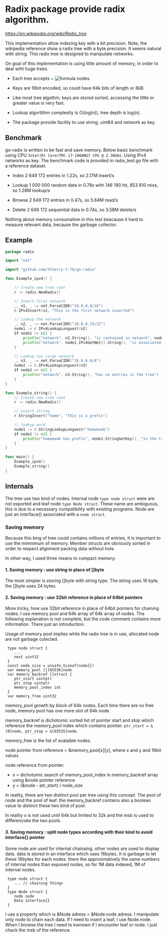 # Radix package provide radix algorithm.

_https://en.wikipedia.org/wiki/Radix_tree_

This implementation allow indexing key with a bit precision. Note, the wikipedia reference show a radix tree with a byte precision. It seems natural with string. This radix tree is designed to manipulate networks.

On goal of this implementation is using little amount of memory, in order to deal wiht huge trees.

- Each tree accepts ~ ![formula](https://render.githubusercontent.com/render/math?math=2\times10^{12}) nodes.

- Keys are 16bit encoded, so could have 64k bits of length or 8kB.

- Like most tree algothm, keys are stored sorted, accessing the little or greater value is very fast.

- Lookup algortithm complexity is O(log(n)), tree depth is log(n).

- The package provide facility to use string, uint64 and network as key.

## Benchmark

go-radix is written to be fast and save memory. Below basic benchmark using CPU `Intel(R) Core(TM) i7-1068NG7 CPU @ 2.30GHz`. Using IPv4 networks as key. The benchmark code is provided in radix_test.go file with a reference dataset.

- Index 2 649 172 entries in 1.22s, so 2.17M insert/s

- Lookup 1 000 000 random data in 0.78s with 146 190 hit, 853 810 miss, so 1.28M lookup/s

- Browse 2 649 172 entries in 0.47s, so 5.64M read/s

- Delete 2 649 172 sequential data in 0.74s, so 3.58M delete/s

Nothing about memory consumation in this test beacause it hard to measure relevant data, because the garbage collector.

## Example

```go
package radix

import "net"

import "github.com/thierry-f-78/go-radix"

func Example_ipv4() {

	// Create new tree root
	r := radix.NewRadix()

	// Insert first network
	_, n1, _ := net.ParseCIDR("10.0.0.0/16") 
	r.IPv4Insert(n1, "This is the first network inserted")

	// Lookup the network
	_, n2, _ := net.ParseCIDR("10.0.0.33/32") 
	node1 := r.IPv4LookupLonguest(n2)
	if node1 != nil {
		println("network", n2.String(), "is contained in network", node1.IPv4GetNet().String())
		println("network", node1.IPv4GetNet().String(), "is associated with data", node1.Data.(string))
	}

	// Lookup too large network
	_, n3, _ := net.ParseCIDR("10.0.0.0/8") 
	node2 := r.IPv4LookupLonguest(n3)
	if node2 == nil {
		println("network", n3.String(), "has no entries in the tree")
	}
}

func Example_string() {
	// Create new tree root
	r := radix.NewRadix()

	// insert string
	r.StringInsert("home", "This is a prefix")

	// lookup word
	node1 := r.StringLookupLonguest("homemade")
	if node1 != nil {
		println("homemade has prefix", node1.StringGetKey(), "in the tree, with data", node1.Data.(string))
	}
}

func main() {
	Example_ipv4()
	Example_string()
}
```

## Internals

The tree use two kind of nodes. Internal node `type node struct` were are not exported and leaf node `type Node struct`. These name are ambiguous, this is due to a necessary compatibility with existing programs. Node are just an interface{} associated with a
`node struct`.

### Saving memory

Because this king of tree could contains millions of entries, it is important to use the mimnimum of memory. Member structs are obviously sorted in order to respect alignment packing data without hole.

In other way, I used three means to compact memory:

#### 1. Saving memory : use string in place of []byte

The most simpler is storing []byte with string type. The string uses 16 byte, the []byte uses 24 bytes.

#### 2. Saving memory : use 32bit reference in place of 64bit pointers

More tricky, how use 32bit reference in place of 64bit pointers for chaining nodes. I use memory pool and 64k array of 64k array of nodes. The following explanation is not complete, but the code comment contains more information. There just an introduction.

Usage of memory pool implies while the radix tree is in use, allocated node are not garbage colected.

```
 type node struct {
    ...
    next uint32
 }
 const node_size = unsafe.Sizeof(node{})
 var memory_pool [][65536]node
 var memory_backref []struct {
    ptr_start uintptr
    ptr_stop uintptr
    memory_pool_index int
 }
 var memory_free uint32
```

memory_pool growth by block of 64k nodes. Each time there are no free node, memory pool has one more slot of 64k node.

memory_backref is dichotomic sorted list of pointer start and stop which reference the memory_pool index which contains pointer. `ptr_start = &[0]node, ptr_stop = &[65535]node`.

memory_free is the list of avalaible nodes.

node pointer from reference = &memory_pool[x][y], where x and y and 16bit values

node reference from pointer:

- x = dichotomic search of memory_pool_index in memory_backref array using &node pointer reference
- y = (&node - ptr_start) / node_size

In reality, there are two distinct pool per tree using this concept. The pool of node and the pool of leaf. the memory_backref contains also a boolean value to distinct these two
kind of pool.

In reality x is not used until 64k but limited to 32k and the msb is used to differenciate the two pools.

#### 3. Saving memory : split node types according with their kind to avoid interface{} pointer

Some node are used for internal chainaing, other nodes are used to display data. data is stored in an interface which uses 16bytes. It is garbage to let these 16bytes for each nodes. there the approximatively the same numbers of internal nodes than
exposed nodes, so for 1M data indexed, 1M of internal nodes.

```
 type node struct {
    ... // chaining things
 }
 type Node struct {
    node node
    Data interface{}
 }
````

I use a property which is &Node adress = &Node.node adress. I manipulate only node to chain each data. If I need to insert a leaf, I use Node.node. When I browse the tree I need to kwnown if I encounter leaf or node. I just chack the msb of the reference.
